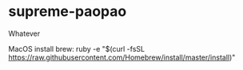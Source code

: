 # supreme-paopao
Whatever


MacOS install brew:
ruby -e "$(curl -fsSL https://raw.githubusercontent.com/Homebrew/install/master/install)"
